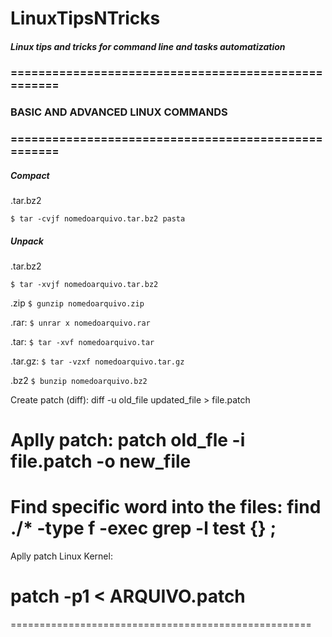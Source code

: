 # LinuxTipsNTricks
##### Linux tips and tricks for command line and tasks automatization

### ====================================================
### BASIC AND ADVANCED LINUX COMMANDS
### ====================================================

##### Compact 
.tar.bz2

`$ tar -cvjf nomedoarquivo.tar.bz2 pasta`


##### Unpack
.tar.bz2

`$ tar -xvjf nomedoarquivo.tar.bz2`

.zip
`$ gunzip nomedoarquivo.zip`

.rar:
`$ unrar x nomedoarquivo.rar`

.tar:
`$ tar -xvf nomedoarquivo.tar`

.tar.gz:
`$ tar -vzxf nomedoarquivo.tar.gz`

.bz2
`$ bunzip nomedoarquivo.bz2`

Create patch (diff):
diff -u old_file updated_file > file.patch

Aplly patch:
patch  old_fle -i file.patch -o new_file
====================================================

Find specific word into the files:
find ./* -type f -exec grep -l test {} \;
====================================================

Aplly patch Linux Kernel:
# patch -p1 < ARQUIVO.patch
====================================================
